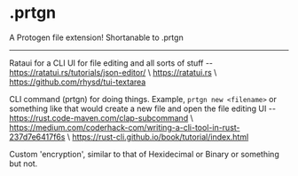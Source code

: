 # .prtgn
A Protogen file extension! Shortanable to .prtgn


--------------------------------------------------

Rataui for a CLI UI for file editing and all sorts of stuff -- https://ratatui.rs/tutorials/json-editor/ \\ https://ratatui.rs \\ https://github.com/rhysd/tui-textarea

CLI command (prtgn) for doing things. Example, `prtgn new <filename>` or something like that would create a new file and open the file editing UI -- https://rust.code-maven.com/clap-subcommand \\ https://medium.com/coderhack-com/writing-a-cli-tool-in-rust-237d7e6417f6s \\ https://rust-cli.github.io/book/tutorial/index.html

Custom 'encryption', similar to that of Hexidecimal or Binary or something but not.
